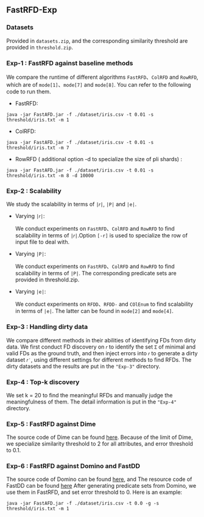 ## FastRFD-Exp

### Datasets

Provided in `datasets.zip`, and the corresponding similarity threshold are provided in `threshold.zip`.

### Exp-1 : FastRFD against baseline methods

We compare the runtime of different algorithms `FastRFD`、`ColRFD` and `RowRFD`, which are of `mode[1]`、`mode[7]` and `mode[8]`. You can refer to the following code to run them.

-  FastRFD:

```
java -jar FastAFD.jar -f ./dataset/iris.csv -t 0.01 -s threshold/iris.txt -m 1
```

- ColRFD:

```
java -jar FastAFD.jar -f ./dataset/iris.csv -t 0.01 -s threshold/iris.txt -m 7
```

- RowRFD ( additional option -d to specialize the size of pli shards) :

```
java -jar FastAFD.jar -f ./dataset/iris.csv -t 0.01 -s threshold/iris.txt -m 8 -d 10000
```

### Exp-2 :  Scalability

We study the scalability in terms of `|𝑟|`, `|P|` and `|e|`. 

- Varying `|𝑟|`:

  We conduct experiments on `FastRFD`、`ColRFD` and `RowRFD` to find scalability in terms of `|𝑟|`.Option `[-r]` is used to specialize the row of input file to deal with.

- Varying `|P|`:

  We conduct experiments on `FastRFD`、`ColRFD` and `RowRFD` to find scalability in terms of `|P|`. The corresponding predicate sets are provided in  threshold.zip.

- Varying `|e|`:

  We conduct experiments on `RFDD`、`RFDD-` and `COlEnum` to find scalability in terms of `|e|`. The latter can be found in `mode[2]` and `mode[4]`.

### Exp-3 : Handling dirty data

We compare different methods in their abilities of identifying FDs from dirty data. We first conduct FD discovery on `𝑟` to identify the set `Σ` of minimal and valid FDs as the ground truth, and then inject errors into `𝑟` to generate a dirty dataset `𝑟′`, using different settings for different methods to find RFDs. The dirty datasets and the results are put in the `"Exp-3"` directory.

### Exp-4 : Top-k discovery

We set k = 20 to find the meaningful RFDs and manually judge the meaningfulness of them. The detail information is put in the `"Exp-4"` directory.

### Exp-5 : FastRFD against Dime

The source code of Dime can be found [here](https://dastlab.github.io/dime/). Because of the limit of Dime, we specialize similarity threshold to 2 for all attributes, and error threshold to 0.1.

### Exp-6 : FastRFD against Domino and FastDD

The source code of Domino can be found [here](https://dast-unisa.github.io/Domino-SW/), and The resource code of FastDD can be found [here](https://github.com/TristonK/FastDD) After generating predicate sets from Domino, we use them in FastRFD, and set error threshold to 0. Here is an example:

```
java -jar FastAFD.jar -f ./dataset/iris.csv -t 0.0 -g -s threshold/iris.txt -m 1
```

